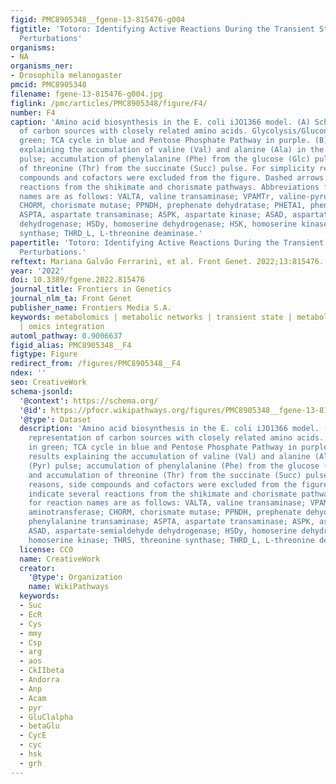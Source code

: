 ```yaml
---
figid: PMC8905348__fgene-13-815476-g004
figtitle: 'Totoro: Identifying Active Reactions During the Transient State for Metabolic
  Perturbations'
organisms:
- NA
organisms_ner:
- Drosophila melanogaster
pmcid: PMC8905348
filename: fgene-13-815476-g004.jpg
figlink: /pmc/articles/PMC8905348/figure/F4/
number: F4
caption: 'Amino acid biosynthesis in the E. coli iJO1366 model. (A) Schematic representation
  of carbon sources with closely related amino acids. Glycolysis/Gluconeogenesis in
  green; TCA cycle in blue and Pentose Phosphate Pathway in purple. (B) Totoro results
  explaining the accumulation of valine (Val) and alanine (Ala) in the pyruvate (Pyr)
  pulse; accumulation of phenylalanine (Phe) from the glucose (Glc) pulse and accumulation
  of threonine (Thr) from the succinate (Succ) pulse. For simplicity reasons, side
  compounds and cofactors were excluded from the figure. Dashed arrows indicate several
  reactions from the shikimate and chorismate pathways. Abbreviations for reaction
  names are as follows: VALTA, valine transaminase; VPAMTr, valine-pyruvate aminotransferase;
  CHORM, chorismate mutase; PPNDH, prephenate dehydratase; PHETA1, phenylalanine transaminase;
  ASPTA, aspartate transaminase; ASPK, aspartate kinase; ASAD, aspartate-semialdehyde
  dehydrogenase; HSDy, homoserine dehydrogenase; HSK, homoserine kinase; THRS, threonine
  synthase; THRD_L, L-threonine deaminase.'
papertitle: 'Totoro: Identifying Active Reactions During the Transient State for Metabolic
  Perturbations.'
reftext: Mariana Galvão Ferrarini, et al. Front Genet. 2022;13:815476.
year: '2022'
doi: 10.3389/fgene.2022.815476
journal_title: Frontiers in Genetics
journal_nlm_ta: Front Genet
publisher_name: Frontiers Media S.A.
keywords: metabolomics | metabolic networks | transient state | metabolic perturbation
  | omics integration
automl_pathway: 0.9006637
figid_alias: PMC8905348__F4
figtype: Figure
redirect_from: /figures/PMC8905348__F4
ndex: ''
seo: CreativeWork
schema-jsonld:
  '@context': https://schema.org/
  '@id': https://pfocr.wikipathways.org/figures/PMC8905348__fgene-13-815476-g004.html
  '@type': Dataset
  description: 'Amino acid biosynthesis in the E. coli iJO1366 model. (A) Schematic
    representation of carbon sources with closely related amino acids. Glycolysis/Gluconeogenesis
    in green; TCA cycle in blue and Pentose Phosphate Pathway in purple. (B) Totoro
    results explaining the accumulation of valine (Val) and alanine (Ala) in the pyruvate
    (Pyr) pulse; accumulation of phenylalanine (Phe) from the glucose (Glc) pulse
    and accumulation of threonine (Thr) from the succinate (Succ) pulse. For simplicity
    reasons, side compounds and cofactors were excluded from the figure. Dashed arrows
    indicate several reactions from the shikimate and chorismate pathways. Abbreviations
    for reaction names are as follows: VALTA, valine transaminase; VPAMTr, valine-pyruvate
    aminotransferase; CHORM, chorismate mutase; PPNDH, prephenate dehydratase; PHETA1,
    phenylalanine transaminase; ASPTA, aspartate transaminase; ASPK, aspartate kinase;
    ASAD, aspartate-semialdehyde dehydrogenase; HSDy, homoserine dehydrogenase; HSK,
    homoserine kinase; THRS, threonine synthase; THRD_L, L-threonine deaminase.'
  license: CC0
  name: CreativeWork
  creator:
    '@type': Organization
    name: WikiPathways
  keywords:
  - Suc
  - EcR
  - Cys
  - mmy
  - Csp
  - arg
  - aos
  - CkIIbeta
  - Andorra
  - Anp
  - Acam
  - pyr
  - GluClalpha
  - betaGlu
  - CycE
  - cyc
  - hsk
  - grh
---
```

